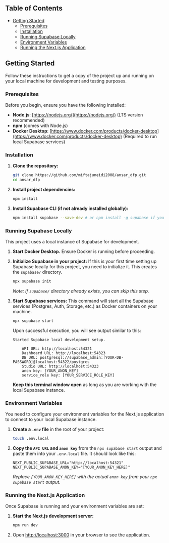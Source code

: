 

## Table of Contents

- [Getting Started](#getting-started)
  - [Prerequisites](#prerequisites)
  - [Installation](#installation)
  - [Running Supabase Locally](#running-supabase-locally)
  - [Environment Variables](#environment-variables)
  - [Running the Next.js Application](#running-the-nextjs-application)
## Getting Started

Follow these instructions to get a copy of the project up and running on your local machine for development and testing purposes.

### Prerequisites

Before you begin, ensure you have the following installed:

*   **Node.js**: [https://nodejs.org/](https://nodejs.org/) (LTS version recommended)
*   **npm** (comes with Node.js)
*   **Docker Desktop**: [https://www.docker.com/products/docker-desktop](https://www.docker.com/products/docker-desktop) (Required to run local Supabase services)

### Installation

1.  **Clone the repository:**
    ```bash
    git clone https://github.com/miftajuneidi2008/ansar_dfp.git
    cd ansar_dfp
    ```

2.  **Install project dependencies:**
    ```bash
    npm install
    ```

3.  **Install Supabase CLI (if not already installed globally):**
    ```bash
    npm install supabase --save-dev # or npm install -g supabase if you prefer global
    ```

### Running Supabase Locally

This project uses a local instance of Supabase for development.

1.  **Start Docker Desktop.** Ensure Docker is running before proceeding.

2.  **Initialize Supabase in your project:**
    If this is your first time setting up Supabase locally for this project, you need to initialize it. This creates the `supabase/` directory.
    ```bash
    npx supabase init
    ```
    *Note: If `supabase/` directory already exists, you can skip this step.*

3.  **Start Supabase services:**
    This command will start all the Supabase services (Postgres, Auth, Storage, etc.) as Docker containers on your machine.
    ```bash
    npx supabase start
    ```
    Upon successful execution, you will see output similar to this:

    ```
    Started Supabase local development setup.

        API URL: http://localhost:54321
        Dashboard URL: http://localhost:54323
        DB URL: postgresql://supabase_admin:[YOUR-DB-PASSWORD]@localhost:54322/postgres
        Studio URL: http://localhost:54323
        anon key: [YOUR_ANON_KEY]
        service_role key: [YOUR_SERVICE_ROLE_KEY]
    ```

    **Keep this terminal window open** as long as you are working with the local Supabase instance.

### Environment Variables

You need to configure your environment variables for the Next.js application to connect to your local Supabase instance.

1.  **Create a `.env` file** in the root of your project:
    ```bash
    touch .env.local
    ```

2.  **Copy the `API URL` and `anon key`** from the `npx supabase start` output and paste them into your `.env.local` file. It should look like this:

    ```env
    NEXT_PUBLIC_SUPABASE_URL="http://localhost:54321"
    NEXT_PUBLIC_SUPABASE_ANON_KEY="[YOUR_ANON_KEY_HERE]"
    ```
    *Replace `[YOUR_ANON_KEY_HERE]` with the actual `anon key` from your `npx supabase start` output.*

### Running the Next.js Application

Once Supabase is running and your environment variables are set:

1.  **Start the Next.js development server:**
    ```bash
    npm run dev
    ```

2.  Open [http://localhost:3000](http://localhost:3000) in your browser to see the application.



